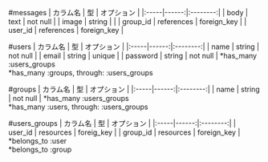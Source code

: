 #messages
| カラム名 | 型 | オプション |
|:-----|------:|:--------:|
| body | text | not null |
| image | string | |
| group_id | references | foreign_key |
| user_id | references | foreign_key |

#users
| カラム名 | 型 | オプション |
|:-----|------:|:--------:|
| name | string | not null |
| email | string | unique |
| password | string | not null |
*has_many :users_groups  
*has_many :groups, through: :users_groups

#groups
| カラム名 | 型 | オプション |
|:-----|------:|:--------:|
| name | string | not null |
*has_many :users_groups  
*has_many :users, through: :users_groups

#users_groups
| カラム名 | 型 | オプション |
|:-----|------:|:--------:|
| user_id | resources | foreig_key |
| group_id | resources | foreign_key |
*belongs_to :user  
*belongs_to :group